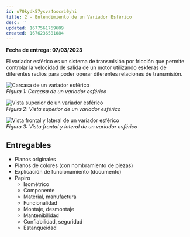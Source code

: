```yaml
---
id: u70kydk57ysvz4oscri0yhi
title: 2 - Entendimiento de un Variador Esférico
desc: ''
updated: 1677561769609
created: 1676236581084
---
```


**Fecha de entrega: 07/03/2023**

El variador esférico es un sistema de transmisión por fricción que permite controlar la velocidad de salida de un motor utilizando eskferas de diferentes radios para poder operar diferentes relaciones de transmisión.

![Carcasa de un variador esférico](/assets/images/2023-02-12-17-22-00.png)  
_Figura 1: Carcasa de un variador esférico_

![Vista superior de un variador esférico](/assets/images/2023-02-12-17-26-31.png)   
_Figura 2: Vista superior de un variador esférico_

![Vista frontal y lateral de un variador esférico](/assets/images/2023-02-12-17-22-26.png)   
_Figura 3: Vista frontal y lateral de un variador esférico_

## Entregables

- Planos originales
- Planos de colores (con nombramiento de piezas)
- Explicación de funcionamiento (documento)
- Papiro
  - Isométrico
  - Componente
  - Material, manufactura
  - Funcionalidad
  - Montaje, desmontaje
  - Mantenibilidad
  - Confiabilidad, seguridad
  - Estanqueidad